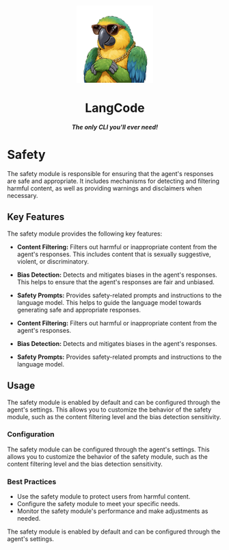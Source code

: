 <div align="center">
  <img src="../assets/logo.png" alt="LangCode Logo" width="180" />
  <h1 align="center">LangCode</h1>

  <p align="center"><i><b>The only CLI you'll ever need!</b></i></p>
</div>

# Safety

The safety module is responsible for ensuring that the agent's responses are safe and appropriate. It includes mechanisms for detecting and filtering harmful content, as well as providing warnings and disclaimers when necessary.

## Key Features

The safety module provides the following key features:

- **Content Filtering:** Filters out harmful or inappropriate content from the agent's responses. This includes content that is sexually suggestive, violent, or discriminatory.
- **Bias Detection:** Detects and mitigates biases in the agent's responses. This helps to ensure that the agent's responses are fair and unbiased.
- **Safety Prompts:** Provides safety-related prompts and instructions to the language model. This helps to guide the language model towards generating safe and appropriate responses.



- **Content Filtering:** Filters out harmful or inappropriate content from the agent's responses.
- **Bias Detection:** Detects and mitigates biases in the agent's responses.
- **Safety Prompts:** Provides safety-related prompts and instructions to the language model.

## Usage

The safety module is enabled by default and can be configured through the agent's settings. This allows you to customize the behavior of the safety module, such as the content filtering level and the bias detection sensitivity.

### Configuration

The safety module can be configured through the agent's settings. This allows you to customize the behavior of the safety module, such as the content filtering level and the bias detection sensitivity.

### Best Practices

- Use the safety module to protect users from harmful content.
- Configure the safety module to meet your specific needs.
- Monitor the safety module's performance and make adjustments as needed.



The safety module is enabled by default and can be configured through the agent's settings.
